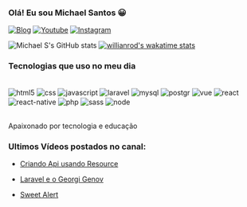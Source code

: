 ### Olá! Eu sou Michael Santos 😀

[![Blog](https://img.shields.io/website-up-down-green-red/http/monip.org.svg)](https://viverdecodigos.com.br/)
[![Youtube](https://img.shields.io/badge/YouTube-FF0000?style=for-the-badge&logo=youtube&logoColor=white)](https://www.youtube.com/channel/UC_txUVZakr8XOH6hKeTgVCA)
[![Instagram](https://img.shields.io/badge/Instagram-E4405F?style=for-the-badge&logo=instagram&logoColor=white)](https://www.instagram.com/michaelgomes.santos/?hl=pt-br)

![Michael S's GitHub stats](https://github-readme-stats.vercel.app/api?username=Maycomsantos&show_icons=true&theme=dracula)
[![willianrod's wakatime stats](https://github-readme-stats.vercel.app/api/wakatime?username=anuraghazra)](https://github.com/anuraghazra/github-readme-stats)


### Tecnologias que uso no meu dia

<div style="display: inline_block"><br>
    <img align="center" alt="html5" src="https://img.shields.io/badge/HTML-239120?style=for-the-badge&logo=html5&logoColor=white" />
    <img align="center" alt="css" src="https://img.shields.io/badge/CSS-239120?&style=for-the-badge&logo=css3&logoColor=white" />
    <img align="center" alt="javascript" src="https://img.shields.io/badge/JavaScript-F7DF1E?style=for-the-badge&logo=javascript&logoColor=white" />
    <img align="center" alt="laravel" src="https://img.shields.io/badge/Laravel-FF2D20?style=for-the-badge&logo=laravel&logoColor=white" />
    <img align="center" alt="mysql" src="https://img.shields.io/badge/MySQL-00000F?style=for-the-badge&logo=mysql&logoColor=white" />
    <img align="center" alt="postgr" src="https://img.shields.io/badge/PostgreSQL-316192?style=for-the-badge&logo=postgresql&logoColor=white" />
    <img align="center" alt="vue" src="https://img.shields.io/badge/Vue.js-35495E?style=for-the-badge&logo=vue.js&logoColor=4FC08D" />
    <img align="center" alt="react" src="https://img.shields.io/badge/React-20232A?style=for-the-badge&logo=react&logoColor=61DAFB" />
    <img align="center" alt="react-native" src="https://img.shields.io/badge/React_Native-20232A?style=for-the-badge&logo=react&logoColor=61DAFB" />
    <img align="center" alt="php" src="https://img.shields.io/badge/PHP-777BB4?style=for-the-badge&logo=php&logoColor=white" />
    <img align="center" alt="sass" src="https://img.shields.io/badge/Sass-CC6699?style=for-the-badge&logo=sass&logoColor=white" />
    <img align="center" alt="node" src="https://img.shields.io/badge/Node.js-43853D?style=for-the-badge&logo=node.js&logoColor=white" />
</div><br>

Apaixonado por tecnologia e educação 

### Ultimos Vídeos postados no canal: 

- [Criando Api usando Resource](https://www.youtube.com/watch?v=fa_Hr_2PMJI)<br>

- [Laravel e o Georgi Genov](https://www.youtube.com/watch?v=_crmnUqUcZc)<br>

- [Sweet Alert](https://www.youtube.com/watch?v=8oxS1d2PpSg)<br>


